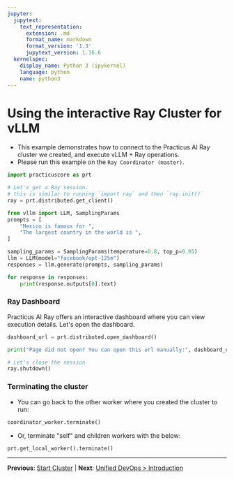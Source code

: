 ```yaml
---
jupyter:
  jupytext:
    text_representation:
      extension: .md
      format_name: markdown
      format_version: '1.3'
      jupytext_version: 1.16.6
  kernelspec:
    display_name: Python 3 (ipykernel)
    language: python
    name: python3
---
```


# Using the interactive Ray Cluster for vLLM

- This example demonstrates how to connect to the Practicus AI Ray cluster we created, and execute vLLM + Ray operations.
- Please run this example on the `Ray Coordinator (master)`.

```python
import practicuscore as prt 

# Let's get a Ray session.
# this is similar to running `import ray` and then `ray.init()`
ray = prt.distributed.get_client()
```

```python
from vllm import LLM, SamplingParams
prompts = [
    "Mexico is famous for ",
    "The largest country in the world is ",
]

sampling_params = SamplingParams(temperature=0.8, top_p=0.95)
llm = LLM(model="facebook/opt-125m")
responses = llm.generate(prompts, sampling_params)

for response in responses:
    print(response.outputs[0].text)
```

### Ray Dashboard

Practicus AI Ray offers an interactive dashboard where you can view execution details. Let's open the dashboard.

```python
dashboard_url = prt.distributed.open_dashboard()

print("Page did not open? You can open this url manually:", dashboard_url)
```

```python
# Let's close the session
ray.shutdown()
```

<!-- #region -->
### Terminating the cluster

- You can go back to the other worker where you created the cluster to run:

```python
coordinator_worker.terminate()
```
- Or, terminate "self" and children workers with the below:

```python
prt.get_local_worker().terminate()
```

<!-- #endregion -->


---

**Previous**: [Start Cluster](start-cluster.md) | **Next**: [Unified DevOps > Introduction](../../../unified-devops/introduction.md)
